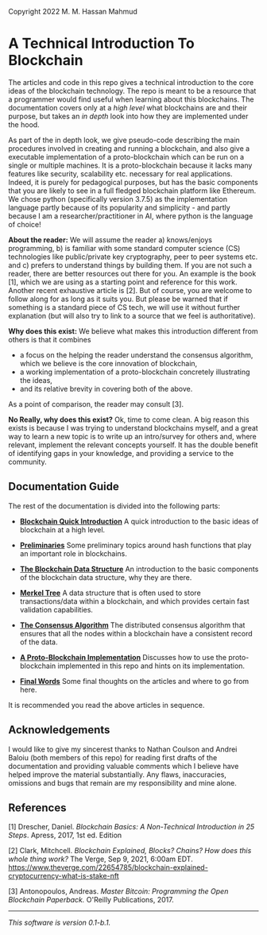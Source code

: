 Copyright 2022 M. M. Hassan Mahmud

# A Technical Introduction To Blockchain

The articles and code in this repo gives a technical introduction to the core ideas of the blockchain technology. The repo is meant to be a resource that a programmer would find useful when learning about this blockchains. The documentation covers only at a *high level* what blockchains are and their purpose, but takes an *in depth* look into how they are implemented under the hood. 

As part of the in depth look, we give pseudo-code describing the main procedures involved in creating and running a blockchain, and also give a executable implementation of a proto-blockchain which can be run on a single or multiple machines. It is a proto-blockchain because it lacks many features like security, scalability etc. necessary for real applications. Indeed, it is purely for pedagogical purposes, but has the basic components that you are likely to see in a full fledged blockchain platform like Ethereum. We chose python (specifically version 3.7.5) as the implementation language partly because of its popularity and simplicity - and partly because I am a researcher/practitioner in AI, where python is the language of choice!


**About the reader:** We will assume the reader a) knows/enjoys programming, b) is familiar with some standard computer science (CS) technologies like public/private key cryptography, peer to peer systems etc. and c) prefers to understand things by building them. If you are not such a reader, there are better resources out there for you. An example is the book [1], which we are using as a starting point and reference for this work. Another recent exhaustive article is [2]. But of course, you are welcome to follow along for as long as it suits you. But please be warned that if something is a standard piece of CS tech, we will use it without further explanation (but will also try to link to a source that we feel is authoritative).

**Why does this exist:** We believe what makes this introduction different from others is that it combines
- a focus on the helping the reader understand the consensus algorithm, which we believe is the core innovation of blockchain, 
- a working implementation of a proto-blockchain concretely illustrating the ideas, 
- and its relative brevity in covering both of the above.

As a point of comparison, the reader may consult [3].

**No Really, why does this exist?** Ok, time to come clean. A big reason this exists is because I was trying to understand blockchains myself, and a great way to learn a new topic is to write up an intro/survey for others and, where relevant, implement the relevant concepts yourself. It has the double benefit of identifying gaps in your knowledge, and providing a service to the community.


## Documentation Guide

The rest of the documentation is divided into the following parts:

- [**Blockchain Quick Introduction**](./docs/bc_proto_quick_intro.md) A quick introduction to the basic ideas of blockchain at a high level. 

- [**Preliminaries**](./docs/bc_proto_prelim.md) Some preliminary topics around hash functions that play an important role in blockchains.

- [**The Blockchain Data Structure**](./docs/bc_proto_blockchain_ds.md) An introduction to the basic components of the blockchain data structure, why they are there.

- [**Merkel Tree**](./docs/bc_proto_merkel_tree.md) A data structure that is often used to store transactions/data within a blockchain, and which provides certain fast validation capabilities.

- [**The Consensus Algorithm**](./docs/bc_proto_consensus_algorithm.md) The distributed consensus algorithm  that ensures that all the nodes within a blockchain have a consistent record of the data.

- [**A Proto-Blockchain Implementation**](./docs/bc_proto_implementation.md) Discusses how to use the proto-blockchain implemented in this repo and hints on its implementation. 

- [**Final Words**](./docs/bc_proto_final_words.md) Some final thoughts on the articles and where to go from here. 


It is recommended you read the above articles in sequence.

## Acknowledgements

I would like to give my sincerest thanks to Nathan Coulson and Andrei Baloiu (both members of this repo) for reading first drafts of the documentation and providing valuable comments which I believe have helped improve the material substantially. Any flaws, inaccuracies, omissions and bugs that remain are my responsibility and mine alone. 


## References

[1] Drescher, Daniel. *Blockchain Basics: A Non-Technical Introduction in 25 Steps*. Apress, 2017, 1st ed. Edition

[2] Clark, Mitchcell. *Blockchain Explained, Blocks? Chains? How does this whole thing work?* The Verge, Sep 9, 2021, 6:00am EDT. https://www.theverge.com/22654785/blockchain-explained-cryptocurrency-what-is-stake-nft

[3] Antonopoulos, Andreas. _Master Bitcoin: Programming the Open Blockchain Paperback._ O'Reilly Publications, 2017.

<hr>

*This software is version 0.1-b.1.*
